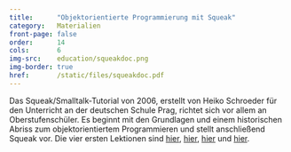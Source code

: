 ```yaml
---
title:      "Objektorientierte Programmierung mit Squeak"
category:   Materialien
front-page: false
order:      14
cols:       6
img-src:    education/squeakdoc.png
img-border: true
href:       /static/files/squeakdoc.pdf
---
```

Das Squeak/Smalltalk-Tutorial von 2006, erstellt von Heiko Schroeder
für den Unterricht an der deutschen Schule Prag, richtet sich vor allem
an Oberstufenschüler. Es beginnt mit den Grundlagen und einem historischen
Abriss zum objektorientiertem Programmieren und stellt anschließend
Squeak vor. Die vier ersten Lektionen sind [hier][l1], [hier][l2], [hier][l3]
und [hier][l4].

[l1]: /static/files/squeak1PDF.pdf
[l2]: /static/files/squeak2PDF.pdf
[l3]: /static/files/squeak3PDF.pdf
[l4]: /static/files/squeak4PDF.pdf
